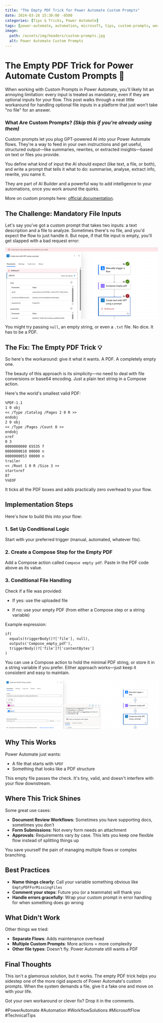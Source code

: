 ```yaml
---
title: "The Empty PDF Trick for Power Automate Custom Prompts"
date: 2024-03-28 15:30:00 -0500
categories: [Tips & Tricks, Power Automate]
tags: [power-automate, automation, microsoft, tips, custom-prompts, workflow, solution]
image:
  path: /assets/img/headers/custom-prompts.jpg
  alt: Power Automate Custom Prompts
---
```


# The Empty PDF Trick for Power Automate Custom Prompts 🔧

When working with Custom Prompts in Power Automate, you'll likely hit an annoying limitation: every input is treated as mandatory, even if they are optional inputs for your flow. This post walks through a neat little workaround for handling optional file inputs in a platform that just won't take "no file" for an answer.

### What Are Custom Prompts? *(Skip this if you're already using them)*

Custom prompts let you plug GPT-powered AI into your Power Automate flows. They're a way to feed in your own instructions and get useful, structured output—like summaries, rewrites, or extracted insights—based on text or files you provide.

You define what kind of input the AI should expect (like text, a file, or both), and write a prompt that tells it what to do: summarise, analyse, extract info, rewrite, you name it.

They are part of AI Builder and a powerful way to add intelligence to your automations, once you work around the quirks.

More on custom prompts here: [official documentation](https://learn.microsoft.com/en-us/ai-builder/use-a-custom-prompt-in-flow).

## The Challenge: Mandatory File Inputs

Let's say you've got a custom prompt that takes two inputs: a text description and a file to analyze. Sometimes there's no file, and you'd expect the flow to just handle it. But nope, if that file input is empty, you'll get slapped with a bad request error:

![Bad request error in Power Automate](/assets/img/posts/badrequest.png)

You might try passing `null`, an empty string, or even a `.txt` file. No dice. It has to be a PDF.

## The Fix: The Empty PDF Trick 💡

So here's the workaround: give it what it wants. A PDF. A completely empty one.

The beauty of this approach is its simplicity—no need to deal with file conversions or base64 encoding. Just a plain text string in a Compose action.

Here's the world's smallest valid PDF:

```plaintext
%PDF-1.1
1 0 obj
<< /Type /Catalog /Pages 2 0 R >>
endobj
2 0 obj
<< /Type /Pages /Count 0 >>
endobj
xref
0 3
0000000000 65535 f 
0000000010 00000 n 
0000000053 00000 n 
trailer
<< /Root 1 0 R /Size 3 >>
startxref
87
%%EOF
```

It ticks all the PDF boxes and adds practically zero overhead to your flow.

## Implementation Steps

Here's how to build this into your flow:

### 1. Set Up Conditional Logic  
Start with your preferred trigger (manual, automated, whatever fits).

### 2. Create a Compose Step for the Empty PDF  
Add a Compose action called `Compose empty pdf`. Paste in the PDF code above as its value.

### 3. Conditional File Handling  
Check if a file was provided:

- If yes: use the uploaded file

- If no: use your empty PDF (from either a Compose step or a string variable)

Example expression:

```plaintext
if(
  equals(triggerBody()?['file'], null),
  outputs('Compose_empty_pdf'),
  triggerBody()?['file']?['contentBytes']
)
```

You can use a Compose action to hold the minimal PDF string, or store it in a string variable if you prefer. Either approach works—just keep it consistent and easy to maintain.

![Screenshot of an example flow](/assets/img/posts/flow_example.png)

## Why This Works

Power Automate just wants:  
- A file that starts with `%PDF`  
- Something that looks like a PDF structure

This empty file passes the check. It's tiny, valid, and doesn't interfere with your flow downstream.

## Where This Trick Shines

Some great use cases:

- **Document Review Workflows**: Sometimes you have supporting docs, sometimes you don't  
- **Form Submissions**: Not every form needs an attachment  
- **Approvals**: Requirements vary by case. This lets you keep one flexible flow instead of splitting things up

You save yourself the pain of managing multiple flows or complex branching.

## Best Practices

- **Name things clearly**: Call your variable something obvious like `EmptyPDFForMissingFiles`  
- **Comment your steps**: Future you (or a teammate) will thank you  
- **Handle errors gracefully**: Wrap your custom prompt in error handling for when something does go wrong

## What Didn't Work

Other things we tried:

- **Separate Flows**: Adds maintenance overhead  
- **Multiple Custom Prompts**: More actions = more complexity  
- **Other file types**: Doesn't fly. Power Automate still wants a PDF

## Final Thoughts

This isn't a glamorous solution, but it works. The empty PDF trick helps you sidestep one of the more rigid aspects of Power Automate's custom prompts. When the system demands a file, give it a fake one and move on with your life.

Got your own workaround or clever fix? Drop it in the comments.

#PowerAutomate #Automation #WorkflowSolutions #MicrosoftFlow #TechnicalTips 